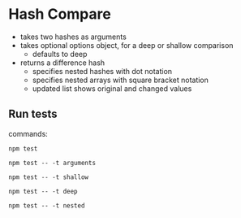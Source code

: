 # Hash Compare

- takes two hashes as arguments
- takes optional options object, for a deep or shallow comparison
    - defaults to deep
- returns a difference hash
    - specifies nested hashes with dot notation
    - specifies nested arrays with square bracket notation
    - updated list shows original and changed values

## Run tests

commands:

`npm test`

`npm test -- -t arguments`

`npm test -- -t shallow`

`npm test -- -t deep`

`npm test -- -t nested`